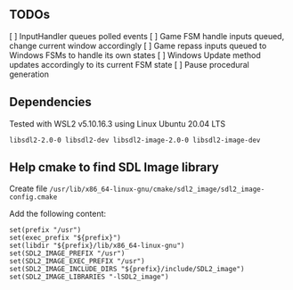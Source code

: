 ## TODOs

[ ] InputHandler queues polled events
[ ] Game FSM handle inputs queued, change current window accordingly
[ ] Game repass inputs queued to Windows FSMs to handle its own states
[ ] Windows Update method updates accordingly to its current FSM state
[ ] Pause procedural generation

## Dependencies

Tested with WSL2 v5.10.16.3 using Linux Ubuntu 20.04 LTS

`libsdl2-2.0-0 libsdl2-dev libsdl2-image-2.0-0 libsdl2-image-dev`


## Help cmake to find SDL Image library

Create file `/usr/lib/x86_64-linux-gnu/cmake/sdl2_image/sdl2_image-config.cmake`

Add the following content:

```
set(prefix "/usr") 
set(exec_prefix "${prefix}")
set(libdir "${prefix}/lib/x86_64-linux-gnu")
set(SDL2_IMAGE_PREFIX "/usr")
set(SDL2_IMAGE_EXEC_PREFIX "/usr")
set(SDL2_IMAGE_INCLUDE_DIRS "${prefix}/include/SDL2_image")
set(SDL2_IMAGE_LIBRARIES "-lSDL2_image")
```